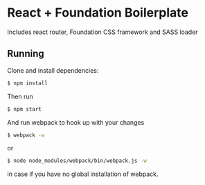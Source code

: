 # React + Foundation Boilerplate

Includes react router, Foundation CSS framework and SASS loader

## Running

Clone and install dependencies:
```bash
$ npm install
```

Then run
```bash
$ npm start
```

And run webpack to hook up with your changes
```bash
$ webpack -w
```
or
```bash
$ node node_modules/webpack/bin/webpack.js -w
```
in case if you have no global installation of webpack.
